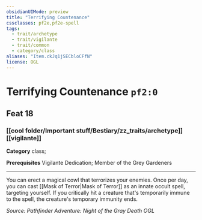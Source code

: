 ```yaml
---
obsidianUIMode: preview
title: "Terrifying Countenance"
cssclasses: pf2e,pf2e-spell
tags:
  - trait/archetype
  - trait/vigilante
  - trait/common
  - category/class
aliases: "Item.ckJq1jSECbloCFfN"
license: OGL
---
```

# Terrifying Countenance `pf2:0`
## Feat 18
### [[cool folder/Important stuff/Bestiary/zz_traits/archetype]][[vigilante]]

**Category** class; 



**Prerequisites** Vigilante Dedication; Member of the Grey Gardeners
* * *
You can erect a magical cowl that terrorizes your enemies. Once per day, you can cast [[Mask of Terror|Mask of Terror]] as an innate occult spell, targeting yourself. If you critically hit a creature that's temporarily immune to the spell, the creature's temporary immunity ends.

*Source: Pathfinder Adventure: Night of the Gray Death*
*OGL*